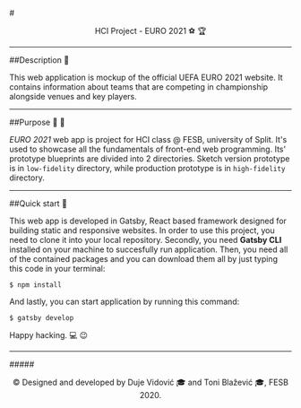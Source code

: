 #<div align="center">HCI Project - EURO 2021 ⚽ 🏆</div>

---

##Description 📃

This web application is mockup of the official UEFA EURO 2021 website. It contains information about teams that are competing in championship alongside venues and key players.

---

##Purpose 🎨 📝

_EURO 2021_ web app is project for HCI class @ FESB, university of Split. It's used to showcase all the fundamentals of front-end web programming. Its' prototype blueprints are divided into 2 directories. Sketch version prototype is in `low-fidelity` directory, while production prototype is in `high-fidelity` directory.

---

##Quick start 🚀

This web app is developed in Gatsby, React based framework designed for building static and responsive websites. In order to use this project, you need to clone it into your local repository.
Secondly, you need **Gatsby CLI** installed on your machine to succesfully run application.
Then, you need all of the contained packages and you can download them all by just typing this code in your terminal:

`$ npm install`

And lastly, you can start application by running this command:

`$ gatsby develop`

Happy hacking. 💻 😉

---

#####<div align="center"> ©️ Designed and developed by Duje Vidović 🎓 and Toni Blažević 🎓, FESB 2020.</div>
